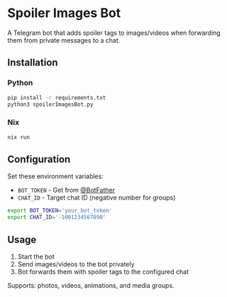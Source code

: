 # Spoiler Images Bot

A Telegram bot that adds spoiler tags to images/videos when forwarding them from private messages to a chat.

## Installation

### Python
```bash
pip install -r requirements.txt
python3 spoilerImagesBot.py
```

### Nix
```bash
nix run
```

## Configuration

Set these environment variables:

- `BOT_TOKEN` - Get from [@BotFather](https://t.me/botfather)
- `CHAT_ID` - Target chat ID (negative number for groups)

```bash
export BOT_TOKEN='your_bot_token'
export CHAT_ID='-1001234567890'
```

## Usage

1. Start the bot
2. Send images/videos to the bot privately
3. Bot forwards them with spoiler tags to the configured chat

Supports: photos, videos, animations, and media groups. 